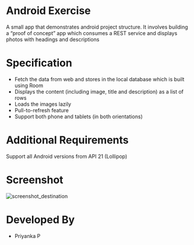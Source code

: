 
Android Exercise
==========================
A small app that demonstrates android project structure. It involves building a “proof of concept” app which consumes a REST service and displays photos with headings and descriptions

Specification
==========================
* Fetch the data from web and stores in the local database which is built using Room
* Displays the content (including image, title and description) as a list of rows
* Loads the images lazily
* Pull-to-refresh feature
* Support both phone and tablets (in both orientations)

Additional Requirements
==========================
Support all Android versions from API 21 (Lollipop)

Screenshot
==========================
![screenshot_destination](https://user-images.githubusercontent.com/17963818/36948075-656bf1c8-2029-11e8-88ac-f91be398d4cc.png)

Developed By
============

 * Priyanka P